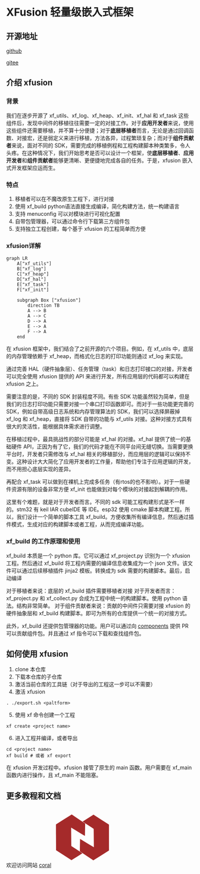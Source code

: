# XFusion 轻量级嵌入式框架

## 开源地址

[github](https://github.com/x-eks-fusion/xfusion)

[gitee](https://gitee.com/x-eks-fusion/xfusion)

## 介绍 xfusion

### 背景

我们在逐步开源了 xf_utils、xf_log、xf_heap、xf_init、xf_hal 和 xf_task 这些组件后，发现中间件的移植往往需要一定的对接工作。对于**应用开发者**来说，使用这些组件还需要移植，并不算十分便捷；对于**底层移植者**而言，无论是通过回调函数、对接宏，还是弱定义来进行移植，方法各异，过程繁琐复杂；而对于**组件贡献者**来说，面对不同的 SDK，需要完成的移植例程和工程构建脚本种类繁多，令人头疼。在这种情况下，我们开始思考是否可以设计一个框架，使**底层移植者**、**应用开发者**和**组件贡献者**能够更清晰、更便捷地完成各自的任务。于是，xfusion 嵌入式开发框架应运而生。

### 特点

1. 移植者可以在不魔改原生工程下，进行对接
2. 使用 xf_build python语法直接生成编译，简化构建方法，统一构建语言
3. 支持 menuconfig 可以对模块进行可视化配置
4. 自带包管理器，可以通过命令行下载第三方组件包
5. 支持独立工程创建，每个基于 xfusion 的工程简单而方便

### xfusion详解


```mermaid
graph LR
    A["xf_utils"]
    B["xf_log"]
    C["xf_heap"]
    D["xf_hal"]
    E["xf_task"]
    F["xf_init"]

    subgraph Box ["xfusion"]
        direction TB
        A --> B
        A --> C
        D --> A
        E --> A
        F --> A
    end
```
在 xfusion 框架中，我们结合了之前开源的六个项目。例如，在 xf_utils 中，底层的内存管理依赖于 xf_heap，而格式化日志的打印功能则通过 xf_log 来实现。

通过完善 HAL（硬件抽象层）、任务管理（task）和日志打印接口的对接，开发者可以完全使用 xfusion 提供的 API 来进行开发，所有应用层的代码都可以构建在 xfusion 之上。

需要注意的是，不同的 SDK 封装程度不同。有些 SDK 功能虽然较为简单，但是我们的日志打印功能只需要对接一个串口打印函数即可。而对于一些功能更完善的 SDK，例如自带高级日志系统和内存管理算法的 SDK，我们可以选择屏蔽掉 xf_log 和 xf_heap，直接将 SDK 自带的功能与 xf_utils 对接。这种对接方式具有很大的灵活性，能根据具体需求进行调整。

在移植过程中，最具挑战性的部分可能是 xf_hal 的对接。xf_hal 提供了统一的基础硬件 API，正因为有了它，我们的代码才能在不同平台间无缝切换。当需要更换平台时，开发者只需修改与 xf_hal 相关的移植部分，而应用层的逻辑可以保持不变。这种设计大大简化了应用开发者的工作量，帮助他们专注于应用逻辑的开发，而不用担心底层实现的差异。

再配合 xf_task 可以做到在裸机上完成多任务（有rtos的也不影响）。对于一些硬件资源有限的设备非常方便
xf_init 也能做到对每个模块的对接起到解耦的作用。

这里有个难题，就是对于开发者而言。不同的 sdk 可能工程构建形式是不一样的。stm32 有 keil IAR cubeIDE 等 IDE。esp32 使用 cmake 脚本构建工程。所以，我们设计一个简单的脚本工具 xf_build。方便收集所有编译信息，然后通过插件模式，生成对应的构建脚本或者工程，从而完成编译功能。

### xf_build 的工作原理和使用

xf_build 本质是一个 python 库。它可以通过 xf_project.py 识别为一个 xfusion 工程。然后通过 xf_build 将工程内需要的编译信息收集成为一个 json 文件。该文件可以通过后续移植插件 jinja2 模板。转换成为 sdk 需要的构建脚本。最后，启动编译

对于移植者来说：底层的 xf_build 插件需要移植者对接
对于开发者而言：xf_project.py 和 xf_collect.py 会成为工程中统一的构建脚本。使用 python 语法。结构非常简单。
对于组件贡献者来说：贡献的中间件只需要对接 xfusion 的硬件抽象层和 xf_build 构建脚本。即可为所有的仓库提供一个统一的对接方式。

此外，xf_build 还提供包管理器的功能。用户可以通过向 [components](https://github.com/coralZone/components) 提供 PR 可以贡献组件包。并且通过 xf 指令可以下载和查找组件包。

## 如何使用 xfusion

1. clone 本仓库
2. 下载本仓库的子仓库
3. 激活当前仓库的工具链（对于导出的工程这一步可以不需要）
4. 激活 xfusion
```shell
. ./export.sh <paltform>
```
5. 使用 xf 命令创建一个工程
```shell
xf create <project name>
```
6. 进入工程并编译，或者导出
```shell
cd <project name>
xf build # 或者 xf export
```

在 xfusion 开发过程中。xfusion 接管了原生的 main 函数。用户需要在 xf_main 函数内进行操作，且 xf_main 不能阻塞。

## 更多教程和文档

欢迎访问网站 [coral](http://www.coral-zone.cc/)
<a href="http://www.coral-zone.cc/">
  <svg data-v-300cc138="" version="1.1" width="10rem" height="10rem" fill="brown" xmlns="http://www.w3.org/2000/svg" xmlns:xlink="http://www.w3.org/1999/xlink" viewBox="0 0 2000 2000" class="fill-primary"><path d="M107.86,572.58c2.56-1.27,5.26-2.34,7.67-3.85C286.37,461.59,457.18,354.42,628,247.25c2.88-1.81,5.79-3.58,9.2-5.69
    c150.64,101.09,301.22,202.15,452.05,303.37c-2.68,137.52-5.36,274.93-8.04,412.54c-3.42,1.07-5.48-1.48-7.73-2.83
    c-51.92-31.14-103.79-62.37-155.66-93.59c-97.43-58.63-194.87-117.27-292.31-175.9c-2.19-1.32-4.48-2.48-7.75-4.28
c-0.21,3.42-0.52,5.91-0.49,8.4c0.5,53.46,1.03,106.92,1.55,160.37c0.53,54.25,1.05,108.5,1.58,162.74
    c0.52,53.72,1.04,107.44,1.58,161.16c0.4,38.71,1,77.42,1.09,116.13c0.01,5.57,2.74,7.83,6.6,10.35
    c80.44,52.56,160.85,105.18,241.27,157.78c38.78,25.36,77.57,50.7,116.35,76.07c2.35,1.54,4.61,3.2,7.66,5.32
    c-122.29,77.27-243.76,154.03-365.53,230.97c-2.36-1.39-4.63-2.61-6.79-4c-168.49-108.39-336.96-216.81-505.52-325.1
    c-4.5-2.89-6.37-5.86-6.35-11.31c0.15-37.14-0.07-74.28-0.18-111.41c-0.15-48.99-0.25-97.97-0.46-146.96
    c-0.25-56.88-0.62-113.76-0.93-170.65c-0.15-27.39-0.25-54.78-0.45-82.17c-0.02-3.11-0.57-6.22-0.88-9.33
    C107.86,797.02,107.86,684.8,107.86,572.58z"></path><path d="M1361.25,1775.4c-25.96-17.52-51.89-35.1-77.9-52.56c-121.97-81.9-243.94-163.81-366.03-245.53
    c-5.23-3.5-7.17-7.07-7.03-13.34c1.14-48.97,1.88-97.95,2.8-146.92c1.02-54.24,2.07-108.48,3.16-162.71
    c0.6-30.01,1.31-60.02,2-90.03c0.04-1.54,0.32-3.07,0.64-5.94c154.36,92.87,308.02,185.32,462.99,278.56c0-3.95,0.02-6.46,0-8.98
    c-0.7-79.01-1.39-158.02-2.12-237.03c-0.5-54.51-1.05-109.03-1.58-163.54c-0.52-53.46-1.03-106.92-1.59-160.38
    c-0.14-13.43-0.75-26.86-0.56-40.28c0.07-4.9-2.42-6.95-5.88-9.2c-24.5-15.93-48.93-31.98-73.39-47.97
    c-94.53-61.82-189.06-123.63-283.59-185.45c-2.61-1.71-5.16-3.51-8.83-6.01c122.47-77.39,244.1-154.25,365.76-231.12
    c3.08,1.91,5.77,3.53,8.41,5.23c167.61,107.83,335.2,215.7,502.89,323.4c5.54,3.56,7.49,7.31,7.49,13.9
    c-0.07,175.96,0.07,351.92,0.25,527.88c0.08,85.61,0.29,171.21,0.46,256.82c0.04,20.81-0.06,41.62,0.39,62.42
    c0.13,6.07-1.97,9.38-7.08,12.58c-168.24,105.35-336.37,210.87-504.49,316.41c-4.82,3.03-9.35,6.52-14.01,9.8
    C1363.36,1775.4,1362.31,1775.4,1361.25,1775.4z"></path></svg>
</a>


